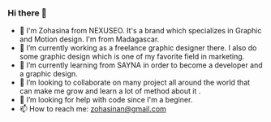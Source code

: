 ### Hi there 👋

- 👋 I'm Zohasina from NEXUSEO. It's a brand which specializes in Graphic and Motion design. I'm from Madagascar.
- 🔭 I’m currently working as a freelance graphic designer there. I also do some graphic design which is one of my favorite field in marketing. 
- 🌱 I’m currently learning from SAYNA in order to become a developer and a graphic design.
- 👯 I’m looking to collaborate on many project all around the world that can make me grow and learn a lot of method about it .
- 🤔 I’m looking for help with code since I'm a beginer.
- 📫 How to reach me: zohasinan@gmail.com

